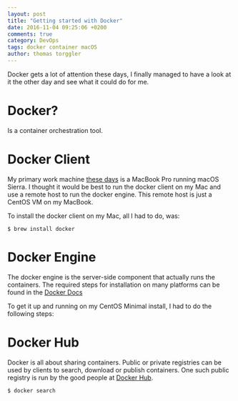 ```yaml
---
layout: post
title: "Getting started with Docker"
date: 2016-11-04 09:25:06 +0200
comments: true
category: DevOps
tags: docker container macOS
author: thomas torggler
---
```

Docker gets a lot of attention these days, I finally managed to have a look at it the other day and see what it could do for me. 

<!-- more -->

# Docker?
Is a container orchestration tool.

# Docker Client
My primary work machine [these days](https://ntsystems.it/post/getting-started-with-osx) is a MacBook Pro running macOS Sierra. I thought it would be best to run the docker client on my Mac and use a remote host to run the docker engine. This remote host is just a CentOS VM on my MacBook. 

To install the docker client on my Mac, all I had to do, was:

```
$ brew install docker
```


# Docker Engine
The docker engine is the server-side component that actually runs the containers. The required steps for installation on many platforms can be found in the [Docker Docs](https://docs.docker.com/engine/installation/)

To get it up and running on my CentOS Minimal install, I had to do the following steps:


# Docker Hub
Docker is all about sharing containers. Public or private registries can be used by clients to search, download or publish containers. One such public registry is run by the good people at [Docker Hub](https://hub.docker.com).

```
$ docker search 
```